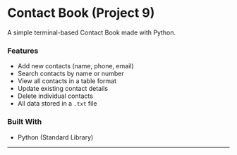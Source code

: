 #  Contact Book (Project 9)

A simple terminal-based Contact Book made with Python.

### Features
- Add new contacts (name, phone, email)
- Search contacts by name or number
- View all contacts in a table format
- Update existing contact details
- Delete individual contacts
- All data stored in a `.txt` file

###  Built With
- Python (Standard Library)

---
